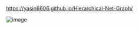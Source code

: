 https://yasin6606.github.io/Hierarchical-Net-Graph/

![image](https://github.com/user-attachments/assets/73a78ed1-140d-4dc6-a75c-e7eb4aaa96f0)
